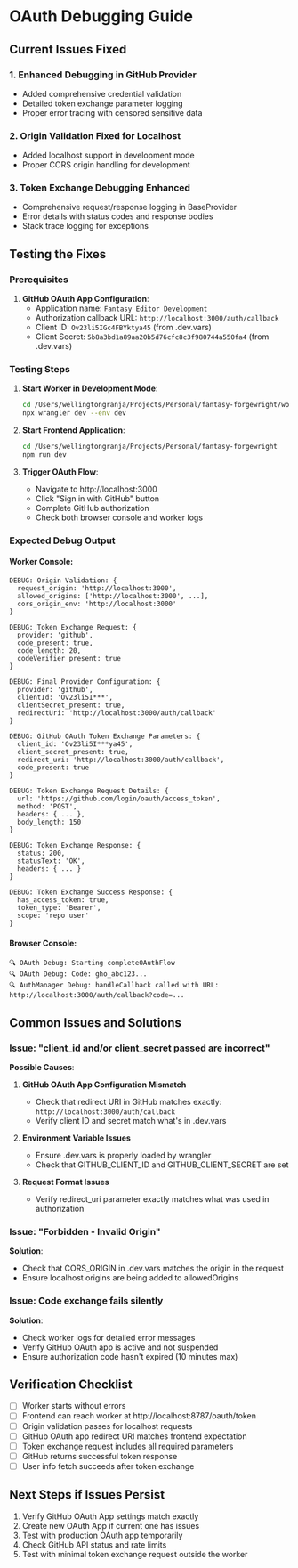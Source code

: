 # OAuth Debugging Guide

## Current Issues Fixed

### 1. Enhanced Debugging in GitHub Provider
- Added comprehensive credential validation
- Detailed token exchange parameter logging
- Proper error tracing with censored sensitive data

### 2. Origin Validation Fixed for Localhost
- Added localhost support in development mode
- Proper CORS origin handling for development

### 3. Token Exchange Debugging Enhanced
- Comprehensive request/response logging in BaseProvider
- Error details with status codes and response bodies
- Stack trace logging for exceptions

## Testing the Fixes

### Prerequisites
1. **GitHub OAuth App Configuration**:
   - Application name: `Fantasy Editor Development`
   - Authorization callback URL: `http://localhost:3000/auth/callback`
   - Client ID: `Ov23li5IGc4FBYktya45` (from .dev.vars)
   - Client Secret: `5b8a3bd1a89aa20b5d76cfc8c3f980744a550fa4` (from .dev.vars)

### Testing Steps

1. **Start Worker in Development Mode**:
   ```bash
   cd /Users/wellingtongranja/Projects/Personal/fantasy-forgewright/workers
   npx wrangler dev --env dev
   ```

2. **Start Frontend Application**:
   ```bash
   cd /Users/wellingtongranja/Projects/Personal/fantasy-forgewright
   npm run dev
   ```

3. **Trigger OAuth Flow**:
   - Navigate to http://localhost:3000
   - Click "Sign in with GitHub" button
   - Complete GitHub authorization
   - Check both browser console and worker logs

### Expected Debug Output

#### Worker Console:
```
DEBUG: Origin Validation: {
  request_origin: 'http://localhost:3000',
  allowed_origins: ['http://localhost:3000', ...],
  cors_origin_env: 'http://localhost:3000'
}

DEBUG: Token Exchange Request: {
  provider: 'github',
  code_present: true,
  code_length: 20,
  codeVerifier_present: true
}

DEBUG: Final Provider Configuration: {
  provider: 'github',
  clientId: 'Ov23li5I***',
  clientSecret_present: true,
  redirectUri: 'http://localhost:3000/auth/callback'
}

DEBUG: GitHub OAuth Token Exchange Parameters: {
  client_id: 'Ov23li5I***ya45',
  client_secret_present: true,
  redirect_uri: 'http://localhost:3000/auth/callback',
  code_present: true
}

DEBUG: Token Exchange Request Details: {
  url: 'https://github.com/login/oauth/access_token',
  method: 'POST',
  headers: { ... },
  body_length: 150
}

DEBUG: Token Exchange Response: {
  status: 200,
  statusText: 'OK',
  headers: { ... }
}

DEBUG: Token Exchange Success Response: {
  has_access_token: true,
  token_type: 'Bearer',
  scope: 'repo user'
}
```

#### Browser Console:
```
🔍 OAuth Debug: Starting completeOAuthFlow
🔍 OAuth Debug: Code: gho_abc123...
🔍 AuthManager Debug: handleCallback called with URL: http://localhost:3000/auth/callback?code=...
```

## Common Issues and Solutions

### Issue: "client_id and/or client_secret passed are incorrect"

**Possible Causes**:
1. **GitHub OAuth App Configuration Mismatch**
   - Check that redirect URI in GitHub matches exactly: `http://localhost:3000/auth/callback`
   - Verify client ID and secret match what's in .dev.vars

2. **Environment Variable Issues**
   - Ensure .dev.vars is properly loaded by wrangler
   - Check that GITHUB_CLIENT_ID and GITHUB_CLIENT_SECRET are set

3. **Request Format Issues**
   - Verify redirect_uri parameter exactly matches what was used in authorization

### Issue: "Forbidden - Invalid Origin"

**Solution**:
- Check that CORS_ORIGIN in .dev.vars matches the origin in the request
- Ensure localhost origins are being added to allowedOrigins

### Issue: Code exchange fails silently

**Solution**:
- Check worker logs for detailed error messages
- Verify GitHub OAuth app is active and not suspended
- Ensure authorization code hasn't expired (10 minutes max)

## Verification Checklist

- [ ] Worker starts without errors
- [ ] Frontend can reach worker at http://localhost:8787/oauth/token
- [ ] Origin validation passes for localhost requests
- [ ] GitHub OAuth app redirect URI matches frontend expectation
- [ ] Token exchange request includes all required parameters
- [ ] GitHub returns successful token response
- [ ] User info fetch succeeds after token exchange

## Next Steps if Issues Persist

1. Verify GitHub OAuth App settings match exactly
2. Create new OAuth App if current one has issues
3. Test with production OAuth app temporarily
4. Check GitHub API status and rate limits
5. Test with minimal token exchange request outside the worker